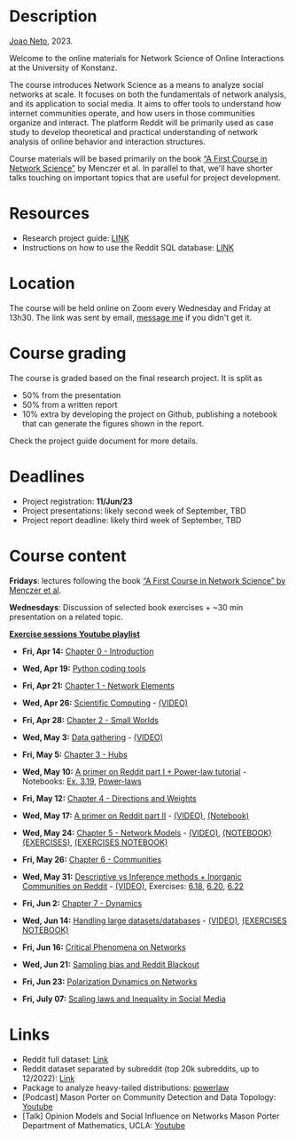# Description

[Joao Neto](http://joaopn.github.io), 2023.

Welcome to the online materials for Network Science of Online Interactions at the University of Konstanz.

The course introduces Network Science as a means to analyze social networks at scale. It focuses on both the fundamentals of network analysis, and its application to social media. It aims to offer tools to understand how internet communities operate, and how users in those communities organize and interact. The platform Reddit will be primarily used as case study to develop theoretical and practical understanding of network analysis of online behavior and interaction structures.

Course materials will be based primarily on the book [“A First Course in Network Science”](https://cambridgeuniversitypress.github.io/FirstCourseNetworkScience/) by Menczer et al. In parallel to that, we'll have shorter talks touching on important topics that are useful for project development. 

# Resources

- Research project guide: [LINK](https://github.com/joaopn/teaching_networks_2023/blob/main/project_guidelines.md)
- Instructions on how to use the Reddit SQL database: [LINK](https://github.com/joaopn/teaching_networks_2023/blob/main/sql_database.md)

# Location

The course will be held online on Zoom every Wednesday and Friday at 13h30. The link was sent by email, [message me](mailto:joao.pinheiro-neto@uni-konstanz.de) if you didn't get it.

# Course grading

The course is graded based on the final research project. It is split as
- 50% from the presentation
- 50% from a written report
- 10% extra by developing the project on Github,  publishing a notebook that can generate the figures shown in the report.

Check the project guide document for more details.

# Deadlines

- Project registration: **11/Jun/23**
- Project presentations: likely second week of September, TBD
- Project report deadline: likely third week of September, TBD

# Course content

**Fridays**: lectures following the book [“A First Course in Network Science” by Menczer et al](https://cambridgeuniversitypress.github.io/FirstCourseNetworkScience/).

**Wednesdays**: Discussion of selected book exercises + ~30 min presentation on a related topic.

**[Exercise sessions Youtube playlist](https://www.youtube.com/playlist?list=PLOOsHDVUMKcbUSzkXRJPQPXVjGW3zk_Nl)**

- **Fri, Apr 14:** [Chapter 0 - Introduction](https://github.com/joaopn/teaching_networks_2023/raw/main/lectures/lecture_0.pdf)

- **Wed, Apr 19:** [Python coding tools](https://github.com/joaopn/teaching_networks_2023/raw/main/lectures/lecture_0_exercises.pdf)

- **Fri, Apr 21:** [Chapter 1 - Network Elements](https://github.com/joaopn/teaching_networks_2023/raw/main/lectures/lecture_1.pdf)

- **Wed, Apr 26:** [Scientific Computing](https://github.com/joaopn/teaching_networks_2023/raw/main/lectures/lecture_1_exercises.pdf) - [(VIDEO)](https://www.youtube.com/watch?v=iWawqGdUZEc)

- **Fri, Apr 28:** [Chapter 2 - Small Worlds](https://github.com/joaopn/teaching_networks_2023/raw/main/lectures/lecture_2.pdf) 

- **Wed, May 3:** [Data gathering](https://github.com/joaopn/teaching_networks_2023/raw/main/lectures/lecture_2_exercises.pdf) - [(VIDEO)](https://www.youtube.com/watch?v=mkRa6Nrggtg)

- **Fri, May 5:** [Chapter 3 - Hubs](https://github.com/joaopn/teaching_networks_2023/raw/main/lectures/lecture_3.pdf)

- **Wed, May 10:** [A primer on Reddit part I + Power-law tutorial](https://github.com/joaopn/teaching_networks_2023/raw/main/lectures/lecture_3_exercises.pdf) - Notebooks: [Ex. 3.19](https://github.com/joaopn/teaching_networks_2023/blob/main/notebooks/exercise_3_19.ipynb), [Power-laws](https://github.com/joaopn/teaching_networks_2023/blob/main/notebooks/powerlaw_examples.ipynb)

- **Fri, May 12:** [Chapter 4 - Directions and Weights](https://github.com/joaopn/teaching_networks_2023/raw/main/lectures/lecture_4.pdf)

- **Wed, May 17:** [A primer on Reddit part II](https://github.com/joaopn/teaching_networks_2023/raw/main/lectures/lecture_4_exercises.pdf) - [(VIDEO)](https://www.youtube.com/watch?v=U9g06dTqRFA), [(Notebook)](https://github.com/joaopn/teaching_networks_2023/blob/main/notebooks/exercise_4.ipynb)


- **Wed, May 24:** [Chapter 5 - Network Models](https://github.com/joaopn/teaching_networks_2023/raw/main/lectures/lecture_5.pdf) - [(VIDEO)](https://www.youtube.com/watch?v=T43KzPnDURU), [(NOTEBOOK)](https://github.com/joaopn/teaching_networks_2023/blob/main/notebooks/chapter_5.ipynb) [(EXERCISES)](https://github.com/joaopn/teaching_networks_2023/raw/main/lectures/lecture_5_exercises.pdf), [(EXERCISES NOTEBOOK)](https://github.com/joaopn/teaching_networks_2023/blob/main/notebooks/exercises_5.ipynb)

- **Fri, May 26:** [Chapter 6 - Communities](https://github.com/joaopn/teaching_networks_2023/raw/main/lectures/lecture_6.pdf)

- **Wed, May 31:** [Descriptive vs Inference methods + Inorganic Communities on Reddit](https://github.com/joaopn/teaching_networks_2023/raw/main/lectures/lecture_6_exercises.pdf) - [(VIDEO)](https://www.youtube.com/watch?v=NBIc4rlz914), Exercises: [6.18](https://github.com/joaopn/teaching_networks_2023/blob/main/notebooks/exercise_6_18.ipynb), [6.20](https://github.com/joaopn/teaching_networks_2023/blob/main/notebooks/exercise_6_20.ipynb), [6.22](https://github.com/joaopn/teaching_networks_2023/blob/main/notebooks/exercise_6_22.ipynb)

- **Fri, Jun 2:** [Chapter 7 - Dynamics](https://github.com/joaopn/teaching_networks_2023/raw/main/lectures/lecture_7.pdf)

- **Wed, Jun 14:** [Handling large datasets/databases](https://github.com/joaopn/teaching_networks_2023/raw/main/lectures/lecture_7_exercises.pdf) - [(VIDEO)](https://www.youtube.com/watch?v=T-4elOUSAYM), [(EXERCISES NOTEBOOK)](https://github.com/joaopn/teaching_networks_2023/blob/main/notebooks/exercise_7_19.ipynb)

- **Fri, Jun 16:** [Critical Phenomena on Networks](https://github.com/joaopn/teaching_networks_2023/raw/main/lectures/lecture_8.pdf)

- **Wed, Jun 21:** [Sampling bias and Reddit Blackout](https://github.com/joaopn/teaching_networks_2023/raw/main/lectures/lecture_8b.pdf)

- **Fri, Jun 23:** [Polarization Dynamics on Networks](https://github.com/joaopn/teaching_networks_2023/raw/main/lectures/lecture_9.pdf)


- **Fri, July 07:** [Scaling laws and Inequality in Social Media](https://github.com/joaopn/teaching_networks_2023/raw/main/lectures/lecture_10.pdf)

# Links

- Reddit full dataset: [Link](https://www.reddit.com/r/pushshift/comments/146r0dx/historical_data_torrents_all_in_one_place/)
- Reddit dataset separated by subreddit (top 20k subreddits, up to 12/2022): [Link](https://academictorrents.com/details/c398a571976c78d346c325bd75c47b82edf6124e)
- Package to analyze heavy-tailed distributions: [powerlaw](https://github.com/jeffalstott/powerlaw)
- [Podcast] Mason Porter on Community Detection and Data Topology: [Youtube](https://www.youtube.com/watch?v=mkh3oX3fRXk)
- [Talk] Opinion Models and Social Influence on Networks Mason Porter Department of Mathematics, UCLA: [Youtube](https://www.youtube.com/watch?v=pYXf1-_4ozo)